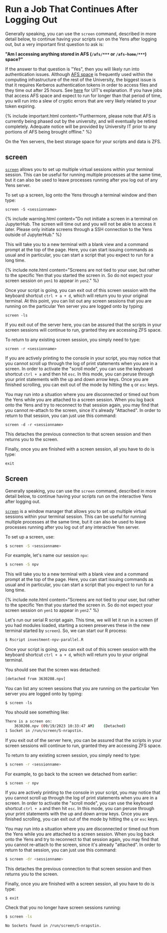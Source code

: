 # Run a Job That Continues After Logging Out

Generally speaking, you can use the `screen` command, described in more detail below, to continue having your scripts run on the Yens after logging out, but a very important first question to ask is:

<b>"Am I accessing anything stored in AFS (`/afs/***` or `/afs-home/***`) space?"</b>

If the answer to that question is "Yes", then you will likely run into authentication issues. Although [AFS space](https://uit.stanford.edu/service/afs) is frequently used within the computing infrastructure of the rest of the University, the biggest issue is that it requires Kerberos authentication tokens in order to access files and they time out after 25 hours. See [here](https://uit.stanford.edu/service/afs/learningmore/faq#8) for UIT's explanation. If you have jobs that access AFS space and expect to run for longer than that period of time, you will run into a slew of cryptic errors that are very likely related to your token expiring.

{% include important.html content="Furthermore, please note that AFS is currently being phased out by the university, and will eventually be retired completely. Adequate notice will be provided by University IT prior to any portions of AFS being brought offline." %}

On the Yen servers, the best storage space for your scripts and data is ZFS.

## screen
[`screen`](https://www.gnu.org/software/screen/manual/screen.html) allows you to set up multiple virtual sessions within your terminal session. This can be useful for running multiple processes at the same time, but it can also be used to leave processes running after you log out of any Yens server.

To set up a screen, log onto the Yens through a terminal window and then type:
```
screen -S <sessionname>
```

{% include warning.html content="Do not initiate a screen in a terminal on JupyterHub. The screen will time out and you will not be able to access it later. Please only initiate screens through a SSH connection to the Yens outside of JupyterHub." %}

This will take you to a new terminal with a blank view and a command prompt at the top of the page. Here, you can start issuing commands as usual and in particular, you can start a script that you expect to run for a long time.

{% include note.html content="Screens are not tied to your user, but rather to the specific Yen that you started the screen in. So do not expect your screen session on `yen1` to appear in `yen2`." %}

Once your script is going, you can exit out of this screen session with the keyboard shortcut `ctrl + a + d`, which will return you to your original terminal. At this point, you can list out any screen sessions that you are running on the particular Yen server you are logged onto by typing:
```
screen -ls
```

If you exit out of the server here, you can be assured that the scripts in your screen sessions will continue to run, granted they are accessing ZFS space.

To return to any existing screen session, you simply need to type:
```
screen -r <sessionname>
```

If you are actively printing to the console in your script, you may notice that you cannot scroll up through the log of print statements when you are in a screen. In order to activate the "scroll mode", you can use the keyboard shortcut `ctrl + a` and then hit `esc`. In this mode, you can peruse through your print statements with the up and down arrow keys. Once you are finished scrolling, you can exit out of the mode by hitting the `q` or `esc` keys.

You may run into a situation where you are disconnected or timed out from the Yens while you are attached to a screen session. When you log back onto the Yens and try to reconnect to that session again, you may find that you cannot re-attach to the screen, since it's already "Attached". In order to return to that session, you can just use this command:
```
screen -d -r <sessionname>
```

This detaches the previous connection to that screen session and then returns you to the screen.

Finally, once you are finished with a screen session, all you have to do is type:
```
exit
```

## Screen
Generally speaking, you can use the `screen` command, described in more detail below, to continue having your scripts run on the 
interactive Yens after logging out. 


<a href="https://www.gnu.org/software/screen/manual/screen.html" target="_blank">`screen`</a> is a window manager that allows you to set up 
multiple virtual sessions within your terminal session. This can be useful for running multiple processes at the same time, 
but it can also be used to leave processes running after you log out of any interactive Yen server.

To set up a screen, use:

```bash
$ screen -S <sessionname>
```

For example, let's name our session `npv`:

```bash
$ screen -S npv
```

This will take you to a new terminal with a blank view and a command prompt at the top of the page. 
Here, you can start issuing commands as usual and in particular, you can start a script that you expect to run for a long time.

{% include note.html content="Screens are not tied to your user, but rather to the specific Yen that you started the screen in. So do not expect your screen session on `yen1` to appear in `yen2`." %}

Let's run our serial R script again. This time, we will let it run in a screen (if you had modules loaded, 
starting a screen preserves these in the new terminal started by `screen`). So, we can start our R process:

```bash
$ Rscript investment-npv-parallel.R 
```

Once your script is going, you can exit out of this screen session with the keyboard shortcut `ctrl + a + d`, which will return you to your original terminal. 

You should see that the screen was detached:

```bash
[detached from 3630208.npv]
```

You can list any screen sessions that you are running on the particular Yen server you are logged onto by typing:
```
$ screen -ls
```

You should see something like:
```bash
There is a screen on:
	3630208.npv	(09/19/2023 10:33:47 AM)	(Detached)
1 Socket in /run/screen/S-nrapstin.
```

If you exit out of the server here, you can be assured that the scripts in your screen sessions will continue to run, granted they are accessing ZFS space.

To return to any existing screen session, you simply need to type:
```bash
$ screen -r <sessionname>
```

For example, to go back to the screen we detached from earlier:

```bash
$ screen -r npv 
```

If you are actively printing to the console in your script, you may notice that you cannot scroll up through the log of print statements when you are in a screen. 
In order to activate the "scroll mode", you can use the keyboard shortcut `ctrl + a` and then hit `esc`. 
In this mode, you can peruse through your print statements with the up and down arrow keys. Once you are finished scrolling, you can exit out of the mode by hitting the `q` or `esc` keys.

You may run into a situation where you are disconnected or timed out from the Yens while you are attached to a screen session. 
When you log back onto the Yens and try to reconnect to that session again, you may find that you cannot re-attach to the screen, since it's already "attached".
 In order to return to that session, you can just use this command:
```bash
$ screen -dr <sessionname>
```

This detaches the previous connection to that screen session and then returns you to the screen.

Finally, once you are finished with a screen session, all you have to do is type:
```
$ exit
```

Check that you no longer have screen sessions running:
```bash
$ screen -ls
```

```bash
No Sockets found in /run/screen/S-nrapstin.
```